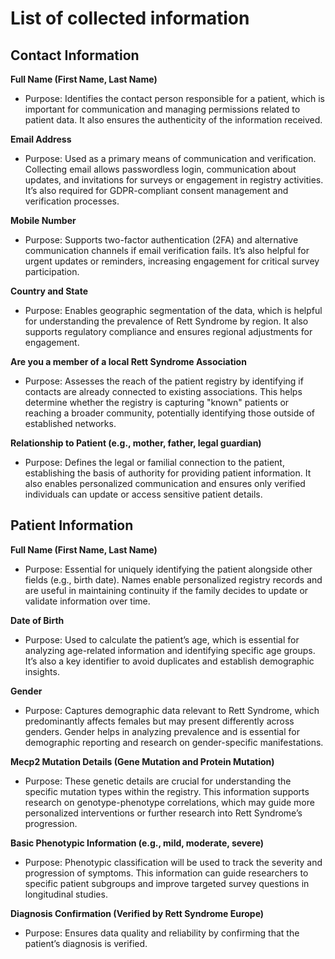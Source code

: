 # List of collected information

## Contact Information

**Full Name (First Name, Last Name)**
* Purpose: Identifies the contact person responsible for a patient, which is important for communication and managing permissions related to patient data. It also ensures the authenticity of the information received.

**Email Address**
* Purpose: Used as a primary means of communication and verification. Collecting email allows passwordless login, communication about updates, and invitations for surveys or engagement in registry activities. It’s also required for GDPR-compliant consent management and verification processes.

**Mobile Number**
* Purpose: Supports two-factor authentication (2FA) and alternative communication channels if email verification fails. It’s also helpful for urgent updates or reminders, increasing engagement for critical survey participation.

**Country and State**
* Purpose: Enables geographic segmentation of the data, which is helpful for understanding the prevalence of Rett Syndrome by region. It also supports regulatory compliance and ensures regional adjustments for engagement.

**Are you a member of a local Rett Syndrome Association**
* Purpose: Assesses the reach of the patient registry by identifying if contacts are already connected to existing associations. This helps determine whether the registry is capturing "known" patients or reaching a broader community, potentially identifying those outside of established networks.

**Relationship to Patient (e.g., mother, father, legal guardian)**
* Purpose: Defines the legal or familial connection to the patient, establishing the basis of authority for providing patient information. It also enables personalized communication and ensures only verified individuals can update or access sensitive patient details.

## Patient Information

**Full Name (First Name, Last Name)**
* Purpose: Essential for uniquely identifying the patient alongside other fields (e.g., birth date). Names enable personalized registry records and are useful in maintaining continuity if the family decides to update or validate information over time.

**Date of Birth**
* Purpose: Used to calculate the patient’s age, which is essential for analyzing age-related information and identifying specific age groups. It’s also a key identifier to avoid duplicates and establish demographic insights.

**Gender**
* Purpose: Captures demographic data relevant to Rett Syndrome, which predominantly affects females but may present differently across genders. Gender helps in analyzing prevalence and is essential for demographic reporting and research on gender-specific manifestations.

**Mecp2 Mutation Details (Gene Mutation and Protein Mutation)**
* Purpose: These genetic details are crucial for understanding the specific mutation types within the registry. This information supports research on genotype-phenotype correlations, which may guide more personalized interventions or further research into Rett Syndrome’s progression.

**Basic Phenotypic Information (e.g., mild, moderate, severe)**
* Purpose: Phenotypic classification will be used to track the severity and progression of symptoms. This information can guide researchers to specific patient subgroups and improve targeted survey questions in longitudinal studies.

**Diagnosis Confirmation (Verified by Rett Syndrome Europe)**
* Purpose: Ensures data quality and reliability by confirming that the patient’s diagnosis is verified.